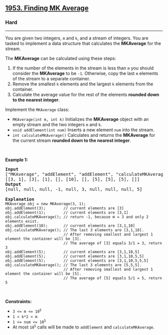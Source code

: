 <h2><a href="https://leetcode.com/problems/finding-mk-average">1953. Finding MK Average</a></h2><h3>Hard</h3><hr><p>You are given two integers, <code>m</code> and <code>k</code>, and a stream of integers. You are tasked to implement a data structure that calculates the <strong>MKAverage</strong> for the stream.</p>

<p>The <strong>MKAverage</strong> can be calculated using these steps:</p>

<ol>
	<li>If the number of the elements in the stream is less than <code>m</code> you should consider the <strong>MKAverage</strong> to be <code>-1</code>. Otherwise, copy the last <code>m</code> elements of the stream to a separate container.</li>
	<li>Remove the smallest <code>k</code> elements and the largest <code>k</code> elements from the container.</li>
	<li>Calculate the average value for the rest of the elements <strong>rounded down to the nearest integer</strong>.</li>
</ol>

<p>Implement the <code>MKAverage</code> class:</p>

<ul>
	<li><code>MKAverage(int m, int k)</code> Initializes the <strong>MKAverage</strong> object with an empty stream and the two integers <code>m</code> and <code>k</code>.</li>
	<li><code>void addElement(int num)</code> Inserts a new element <code>num</code> into the stream.</li>
	<li><code>int calculateMKAverage()</code> Calculates and returns the <strong>MKAverage</strong> for the current stream <strong>rounded down to the nearest integer</strong>.</li>
</ul>

<p>&nbsp;</p>
<p><strong class="example">Example 1:</strong></p>

<pre>
<strong>Input</strong>
[&quot;MKAverage&quot;, &quot;addElement&quot;, &quot;addElement&quot;, &quot;calculateMKAverage&quot;, &quot;addElement&quot;, &quot;calculateMKAverage&quot;, &quot;addElement&quot;, &quot;addElement&quot;, &quot;addElement&quot;, &quot;calculateMKAverage&quot;]
[[3, 1], [3], [1], [], [10], [], [5], [5], [5], []]
<strong>Output</strong>
[null, null, null, -1, null, 3, null, null, null, 5]

<strong>Explanation</strong>
<code>MKAverage obj = new MKAverage(3, 1); 
obj.addElement(3);        // current elements are [3]
obj.addElement(1);        // current elements are [3,1]
obj.calculateMKAverage(); // return -1, because m = 3 and only 2 elements exist.
obj.addElement(10);       // current elements are [3,1,10]
obj.calculateMKAverage(); // The last 3 elements are [3,1,10].
                          // After removing smallest and largest 1 element the container will be [3].
                          // The average of [3] equals 3/1 = 3, return 3
obj.addElement(5);        // current elements are [3,1,10,5]
obj.addElement(5);        // current elements are [3,1,10,5,5]
obj.addElement(5);        // current elements are [3,1,10,5,5,5]
obj.calculateMKAverage(); // The last 3 elements are [5,5,5].
                          // After removing smallest and largest 1 element the container will be [5].
                          // The average of [5] equals 5/1 = 5, return 5
</code></pre>

<p>&nbsp;</p>
<p><strong>Constraints:</strong></p>

<ul>
	<li><code>3 &lt;= m &lt;= 10<sup>5</sup></code></li>
	<li><code>1 &lt; k*2 &lt; m</code></li>
	<li><code>1 &lt;= num &lt;= 10<sup>5</sup></code></li>
	<li>At most <code>10<sup>5</sup></code> calls will be made to <code>addElement</code> and <code>calculateMKAverage</code>.</li>
</ul>
